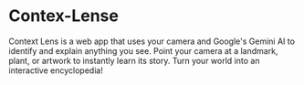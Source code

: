 # Contex-Lense
Context Lens is a web app that uses your camera and Google's Gemini AI to identify and explain anything you see. Point your camera at a landmark, plant, or artwork to instantly learn its story. Turn your world into an interactive encyclopedia!
